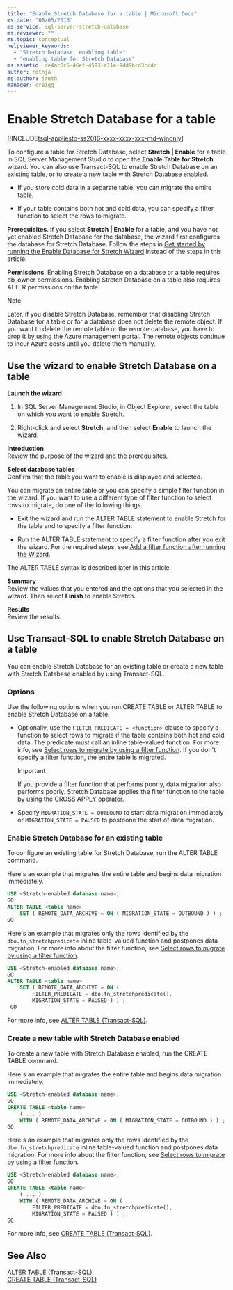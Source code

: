 ```yaml
---
title: "Enable Stretch Database for a table | Microsoft Docs"
ms.date: "08/05/2016"
ms.service: sql-server-stretch-database
ms.reviewer: ""
ms.topic: conceptual
helpviewer_keywords: 
  - "Stretch Database, enabling table"
  - "enabling table for Stretch Database"
ms.assetid: de4ac0c5-46ef-4593-a11e-9dd9bcd3ccdc
author: rothja
ms.author: jroth
manager: craigg
---
```

# Enable Stretch Database for a table
[!INCLUDE[tsql-appliesto-ss2016-xxxx-xxxx-xxx-md-winonly](../../includes/tsql-appliesto-ss2016-xxxx-xxxx-xxx-md-winonly.md)]


  To configure a table for  Stretch Database, select **Stretch | Enable** for a table in SQL Server Management Studio to open the **Enable Table for Stretch** wizard. You can also use Transact-SQL to enable Stretch Database on an existing table, or to create a new table with Stretch Database enabled.  
  
-   If you store cold data in a separate table, you can migrate the entire table.  
  
-   If your table contains both hot and cold data, you can specify a filter function to select the rows to migrate.    
 
 **Prerequisites**. If you select **Stretch | Enable** for a table, and you have not yet enabled Stretch Database for the database, the wizard first configures the database for Stretch Database. Follow the steps in [Get started by running the Enable Database for Stretch Wizard](../../sql-server/stretch-database/get-started-by-running-the-enable-database-for-stretch-wizard.md) instead of the steps in this article.  
  
 **Permissions**. Enabling Stretch Database on a database or a table requires db_owner permissions. Enabling Stretch Database on  a table also requires ALTER permissions on the table.  

 > [!NOTE]
 > Later, if you disable Stretch Database, remember that disabling Stretch Database for a table or for a database does not delete the remote object. If you want to delete the remote table or the remote database, you have to drop it by using the Azure management portal. The remote objects continue to incur Azure costs until you delete them manually.
 
##  <a name="EnableWizardTable"></a> Use the wizard to enable Stretch Database on a table  
 **Launch the wizard**  
 1.  In SQL Server Management Studio, in Object Explorer, select the table on which you want to enable Stretch.  
  
2.  Right-click and select **Stretch**, and then select **Enable** to launch the wizard.  
  
 **Introduction**  
 Review the purpose of the wizard and the prerequisites.  
  
 **Select database tables**  
 Confirm that the table you want to enable is displayed and selected.  
  
 You can migrate an entire table or you can specify a simple filter function in the wizard. If you want to use a different type of filter function to select rows to migrate, do one of the following things.  
  
-   Exit the wizard and run the ALTER TABLE statement to enable Stretch for the table and to specify a filter function.  
  
-   Run the ALTER TABLE statement to specify a filter function after you exit the wizard. For the required steps, see [Add a filter function after running the Wizard](../../sql-server/stretch-database/select-rows-to-migrate-by-using-a-filter-function-stretch-database.md#addafterwiz).  
  
 The ALTER TABLE syntax is described later in this article.  
  
 **Summary**  
 Review the values that you entered and the options that you selected in the wizard. Then select **Finish** to enable Stretch.  
  
 **Results**  
 Review the results.  
  
##  <a name="EnableTSQLTable"></a> Use Transact-SQL to enable Stretch Database on a table  
 You can enable Stretch Database for an existing table or create a new table with Stretch Database enabled by using Transact-SQL.  
  
### Options  
 Use the following options when you run CREATE TABLE or ALTER TABLE to enable Stretch Database on a table.  
  
-   Optionally, use the `FILTER_PREDICATE = <function>` clause to specify a function to select rows to migrate if the table contains both hot and cold data. The predicate must call an inline table-valued function. For more info, see [Select rows to migrate by using a filter function](../../sql-server/stretch-database/select-rows-to-migrate-by-using-a-filter-function-stretch-database.md). If you don't specify a filter function, the entire table is migrated.  
  
    > [!IMPORTANT]  
    > If you provide a filter function that performs poorly, data migration also performs poorly. Stretch Database applies the filter function to the table by using the CROSS APPLY operator.  
  
-   Specify `MIGRATION_STATE = OUTBOUND` to start data migration immediately or  `MIGRATION_STATE = PAUSED` to postpone the start of data migration.  
  
### Enable Stretch Database for an existing table  
 To configure an existing table for Stretch Database, run the ALTER TABLE command.  
  
 Here's an example that migrates the entire table and begins data migration immediately.  
  
```sql  
USE <Stretch-enabled database name>;
GO
ALTER TABLE <table name>  
    SET ( REMOTE_DATA_ARCHIVE = ON ( MIGRATION_STATE = OUTBOUND ) ) ;  
GO
```  
  
 Here's an example that migrates only the rows identified by the `dbo.fn_stretchpredicate` inline table-valued function and postpones data migration. For more info about the filter function, see [Select rows to migrate by using a filter function](../../sql-server/stretch-database/select-rows-to-migrate-by-using-a-filter-function-stretch-database.md).  
  
```sql  
USE <Stretch-enabled database name>;
GO
ALTER TABLE <table name>  
    SET ( REMOTE_DATA_ARCHIVE = ON (  
        FILTER_PREDICATE = dbo.fn_stretchpredicate(),  
        MIGRATION_STATE = PAUSED ) ) ;  
 GO
```  
  
 For more info, see [ALTER TABLE &#40;Transact-SQL&#41;](../../t-sql/statements/alter-table-transact-sql.md).  
  
### Create a new table with Stretch Database enabled  
 To create a new table with Stretch Database enabled, run the CREATE TABLE command.  
  
 Here's an example that migrates the entire table and begins data migration immediately.  
  
```sql  
USE <Stretch-enabled database name>;
GO
CREATE TABLE <table name>
    ( ... )  
    WITH ( REMOTE_DATA_ARCHIVE = ON ( MIGRATION_STATE = OUTBOUND ) ) ;  
GO
```  
  
 Here's an example that migrates only the rows identified by the `dbo.fn_stretchpredicate` inline table-valued function and postpones data migration. For more info about the filter function, see [Select rows to migrate by using a filter function](../../sql-server/stretch-database/select-rows-to-migrate-by-using-a-filter-function-stretch-database.md).  
  
```sql  
USE <Stretch-enabled database name>;
GO
CREATE TABLE <table name> 
    ( ... )  
    WITH ( REMOTE_DATA_ARCHIVE = ON (  
        FILTER_PREDICATE = dbo.fn_stretchpredicate(),  
        MIGRATION_STATE = PAUSED ) ) ;  
GO  
```  
  
 For more info, see [CREATE TABLE &#40;Transact-SQL&#41;](../../t-sql/statements/create-table-transact-sql.md).  
  
## See Also  
 [ALTER TABLE &#40;Transact-SQL&#41;](../../t-sql/statements/alter-table-transact-sql.md)   
 [CREATE TABLE &#40;Transact-SQL&#41;](../../t-sql/statements/create-table-transact-sql.md)  
  
  
